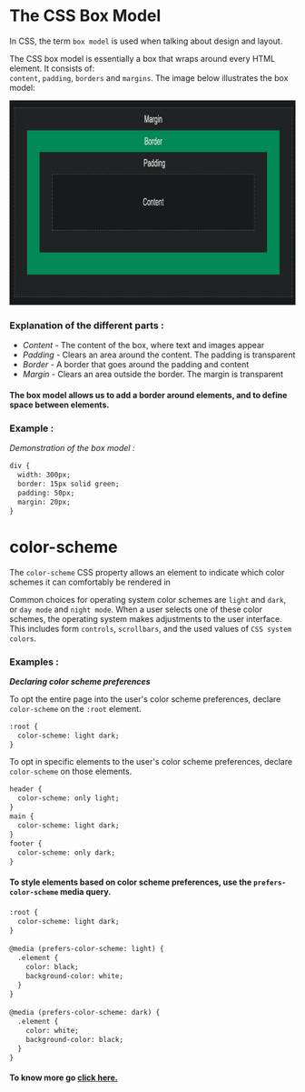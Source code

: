 # The CSS Box Model

In CSS, the term `box model` is used when talking about design and layout.

The CSS box model is essentially a box that wraps around every HTML element. It consists of: \
`content`, `padding`, `borders` and `margins`. The image below illustrates the box model:

<img alt="box-model-img" src="https://github.com/pransandip/css-works/blob/main/css-core-basics/box-model/img/box-model.png?raw=true" width=800 height=360>

### Explanation of the different parts :

- _Content_ - The content of the box, where text and images appear
- _Padding_ - Clears an area around the content. The padding is transparent
- _Border_ - A border that goes around the padding and content
- _Margin_ - Clears an area outside the border. The margin is transparent

#### The box model allows us to add a border around elements, and to define space between elements.

### Example :

_Demonstration of the box model :_

```
div {
  width: 300px;
  border: 15px solid green;
  padding: 50px;
  margin: 20px;
}
```

# color-scheme

The `color-scheme` CSS property allows an element to indicate which color schemes it can comfortably be rendered in

Common choices for operating system color schemes are `light` and `dark`, or `day mode` and `night mode`. When a user selects one of these color schemes, the operating system makes adjustments to the user interface. This includes form `controls`, `scrollbars`, and the used values of `CSS system colors`.

### Examples :

_**Declaring color scheme preferences**_

To opt the entire page into the user's color scheme preferences, declare `color-scheme` on the `:root` element.

```
:root {
  color-scheme: light dark;
}
```

To opt in specific elements to the user's color scheme preferences, declare `color-scheme` on those elements.

```
header {
  color-scheme: only light;
}
main {
  color-scheme: light dark;
}
footer {
  color-scheme: only dark;
}
```

#### To style elements based on color scheme preferences, use the `prefers-color-scheme` media query.

```
:root {
  color-scheme: light dark;
}

@media (prefers-color-scheme: light) {
  .element {
    color: black;
    background-color: white;
  }
}

@media (prefers-color-scheme: dark) {
  .element {
    color: white;
    background-color: black;
  }
}
```

#### To know more go [click here.]('https://developer.mozilla.org/en-US/docs/Web/CSS/color-schemes')
